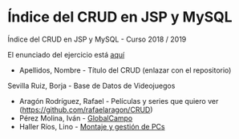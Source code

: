 # Índice del CRUD en JSP y MySQL

Índice del CRUD en JSP y MySQL - Curso 2018 / 2019

El enunciado del ejercicio está [aquí](ejercicio_crud_2019.pdf)

* Apellidos, Nombre - Título del CRUD (enlazar con el repositorio)

Sevilla Ruiz, Borja - Base de Datos de Videojuegos
* Aragón Rodríguez, Rafael - Películas y series que quiero ver (https://github.com/rafaelaragon/CRUD)
* Pérez Molina, Iván - [GlobalCampo](https://github.com/ivanperezmolina/GlobalCampo)
* Haller Ríos, Lino - [Montaje y gestión de PCs](https://github.com/LinoHallerRios/CRUD)

